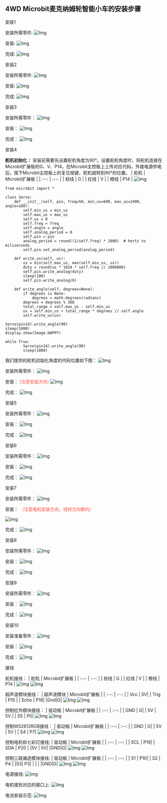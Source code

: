 ## 4WD Microbit麦克纳姆轮智能小车的安装步骤

 安装1

 安装所需零件:
![Img](./media/img-20230428160048.png)

 安装:
![Img](./media/img-20230428160108.png)

 完成:
![Img](./media/img-20230428160119.png)

 安装2

 安装所需零件:
![Img](./media/img-20230428160132.png)

 安装:
![Img](./media/img-20230428160143.png)

 完成:
![Img](./media/img-20230428160221.png)

 安装3

 安装所需零件：
![Img](./media/img-20230428160244.png)

 安装：
![Img](./media/img-20230428160254.png)

 完成：
![Img](./media/img-20230428160325.png)

 安装4

**舵机初始化：**
安装前需要先设置舵机角度为90°。设置舵机角度时，将舵机连接在Microbit扩展板的G、V、P14，在Microbit主控板上上传对应代码，外接电源供电后，按下Microbit主控板上的复位按键，舵机就转到90°的位置。
| 舵机 | Microbit扩展板 |
| :--: | :--: |
| 棕线 | G |
| 红线 | V |
| 橙线 | P14 |
![Img](./media/img-20230523113829.png)

```
from microbit import *

class Servo:
    def __init__(self, pin, freq=50, min_us=600, max_us=2400, angle=180):
        self.min_us = min_us
        self.max_us = max_us
        self.us = 0
        self.freq = freq
        self.angle = angle
        self.analog_period = 0
        self.pin = pin
        analog_period = round((1/self.freq) * 1000)  # hertz to miliseconds
        self.pin.set_analog_period(analog_period)

    def write_us(self, us):
        us = min(self.max_us, max(self.min_us, us))
        duty = round(us * 1024 * self.freq // 1000000)
        self.pin.write_analog(duty)
        sleep(100)
        self.pin.write_analog(0)

    def write_angle(self, degrees=None):
        if degrees is None:
            degrees = math.degrees(radians)
        degrees = degrees % 360
        total_range = self.max_us - self.min_us
        us = self.min_us + total_range * degrees // self.angle
        self.write_us(us)

Servo(pin14).write_angle(90)
sleep(1000)
display.show(Image.HAPPY)

while True:
        Servo(pin14).write_angle(90)
        sleep(1000)
```
我们提供的舵机初始化角度的代码位置如下图：
![Img](./media/img-20230504102209.png)

 安装所需零件：
![Img](./media/img-20230428163728.png)

 安装：
<span style="color: rgb(255, 76, 65);">(注意安装方向)</span>
![Img](./media/img-20230428163800.png)

 完成：
![Img](./media/img-20230428163827.png)

 安装5

 安装所需零件：
![Img](./media/img-20230428163859.png)

 安装：
![Img](./media/img-20230428163917.png)

 完成：
![Img](./media/img-20230428163926.png)

 安装6

 安装所需零件：
![Img](./media/img-20230428164033.png)

 安装：
![Img](./media/img-20230428164040.png)

 完成：
![Img](./media/img-20230428164048.png)

 安装7

 安装所需零件：
![Img](./media/img-20230428164114.png)

 安装：
<span style="color: rgb(255, 76, 65);">（注意电机安装方向，线材方向朝内）</span>

![Img](./media/img-20230428164218.png)

 完成：
![Img](./media/img-20230428164226.png)

 安装8

 安装所需零件：
![Img](./media/img-20230428164353.png)

 安装：
![Img](./media/img-20230428164440.png)

 完成：
![Img](./media/img-20230428164459.png)

 安装9

 安装所需零件：
![Img](./media/img-20230428164516.png)

 安装：
![Img](./media/img-20230428164531.png)

 完成：
![Img](./media/img-20230428164546.png)

 安装10

 安装准备零件：
![Img](./media/img-20230428164604.png)

 安装：
![Img](./media/img-20230428164612.png)

 完成：
![Img](./media/img-20230428164627.png)

 接线

 舵机接线：
| 舵机 | Microbit扩展板 |
| :--: | :--: |
| 棕线 | G |
| 红线 | V |
| 橙线 | P14 |
![Img](./media/img-20230523113903.png)
![Img](./media/img-20230504084018.png)

 超声波模块接线：
| 超声波模块 | Microbit扩展板 |
| :--: | :--: |
| Vcc | 5V|
| Trig | P15 |
| Echo | P16|
|Gnd|G|
![Img](./media/img-20230523115314.png)
![Img](./media/img-20230504083927.png)

 控制红外模块接线：
| 驱动板 | Microbit扩展板 |
| :--: | :--: |
| GND | G|
| 5V | 5V |
| S5 | P0|
![Img](./media/img-20230523132234.png)
![Img](./media/img-20230504085353.png)

 控制WS2812RGB接线：
| 驱动板 | Microbit扩展板 |
| :--: | :--: |
| GND | G|
| 5V | 5V |
| S4 | P7|
![Img](./media/img-20230523133024.png)
![Img](./media/img-20230504085601.png)

 控制电机和七彩灯接线:
| 驱动板 | Microbit扩展板 |
| :--: | :--: |
| SCL | P19|
| SDA | P20 |
|5V | 5V|
|GND|G|
![Img](./media/img-20230523133904.png)
![Img](./media/img-20230504085147.png)

 控制三路循迹模块接线:
| 驱动板 | Microbit扩展板 |
| :--: | :--: |
| S1 | P10|
| S2 | P4 |
|S3| P3|
| | |
|GND|G|
![Img](./media/img-20230523134552.png)
![Img](./media/img-20230504090137.png)

 电源接线:
![Img](./media/img-20230504091010.png)

 电机接到对应的接口上:
![Img](./media/img-20230504091336.png)

 电池安装示范:
![Img](./media/img-20230504091422.png)


